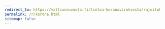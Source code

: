 ```yaml
---
redirect_to: https://valtioneuvosto.fi/tietoa-koronaviruksesta/rajoitukset-ja-suositukset
permalink: /r/korona.html
sitemap: false
---
```

